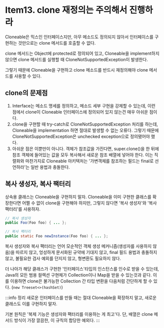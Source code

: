 # Item13. clone 재정의는 주의해서 진행하라

Cloneable은 믹스인 인터페이스지만, 아무 메소드도 정의되지 않아서 인터페이스를 구현하는 것만으로는 clone 메서드를 호출할 수 없다.
  
clone 메서드는 Object에 protected로 정의되어 있고, Cloneable을 implement하지 않으면 clone 메서드를 실행할 때 CloneNotSupportedException이 발생한다.
  
그렇기 때문에 Cloneable을 구현하고 clone 메소드를 반드시 재정의해야 clone 메서드를 사용할 수 있다.

## clone의 문제점
1. Interface는 메소드 명세를 정의하고, 메소드 세부 구현을 강제할 수 있는데, 이런 점에서 clone이 Cloneable 인터페이스에 정의되어 있지 않는건 매우 아쉬운 점이다.
2. clone을 구현할 때 try-catch로 CloneNotSupportedException 처리를 하는데, Cloneable을 implementation 하면 절대로 발생할 수 없는 오류다. 그렇기 때문에 CloneNotSupportedException은 unchecked exception으로 정의됐어야 했다.
3. 아쉬운 점은 이뿐만이 아니다. 객체가 참조값을 가진다면, super.clone()을 한 뒤에 참조 객체에 들어있는 값을 모두 복사해서 새로운 참조 배열에 넣어야 한다. 이는 직렬화와 마찬가지로 Cloneable 아키텍처는 '가변객체를 참조하는 필드는 final로 선언하라'는 일반 용법과 충돌한다.  

## 복사 생성자, 복사 팩터리
상속용 클래스는 Cloneable을 구현하지 말자.
Cloneable을 이미 구현한 클래스를 확장한다면 어쩔 수 없이 clone을 구현해야 하지만, 그렇지 않다면 '복사 생성자'와 '복사 팩터리'를 사용하자.
```java
// 복사 생성자
public Foo(Foo foo) { ... };

// 복사 팩터리
public static Foo newInstance(Foo foo) { ... };
```
복사 생성자와 복사 팩터리는 언어 모순적인 객체 생성 메커니즘(생성자를 사용하지 않음)을 따르지 않고, 엉성하게 문서화된 규약에 기대지 않고, final 필드 용법과 충돌하지 않고, 불필요한 검사 예외를 던지지 않고, 형변환도 필요하지 않다.

더 나아가 해당 클래스가 구현한 '인터페이스'타입의 인스턴스를 인수로 받을 수 있는데, Java의 모든 범용 컬렉션 구현체가 Collection이나 Map을 받을 수 있는것과 같다. 이를 이용하면 clone은 불가능한 Collection 간 타입 변환을 다음처럼 간단하게 할 수 있다. (`new Treeset<>(hashSet)`)

:::info 정리
새로운 인터페이스를 만들 때는 절대 Cloneable을 확장하지 말고, 새로운 클래스도 이를 구현하지 말자.
  
기본 원칙은 '복제 기능은 생성자와 팩터리를 이용하는 게 최고'다. 단, 배열은 clone 메서드 방식이 가장 깔끔한, 이 규칙의 합당한 예외다.
:::
